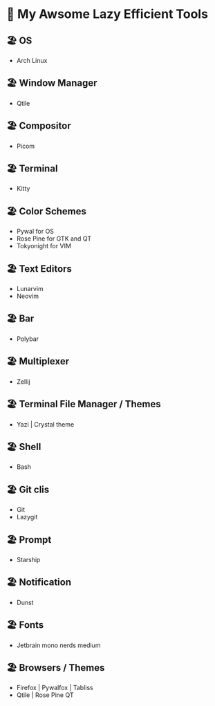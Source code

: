 # 🚀 My Awsome Lazy Efficient Tools

## 🏖️ OS
- Arch Linux
  
## 🏖️ Window Manager 
- Qtile

## 🏖️ Compositor
- Picom

## 🏖️ Terminal
- Kitty

## 🏖️  Color Schemes
- Pywal for OS 
- Rose Pine for GTK and QT
- Tokyonight for VIM

## 🏖️ Text Editors
- Lunarvim
- Neovim 

## 🏖️ Bar
- Polybar

## 🏖️ Multiplexer
- Zellij

## 🏖️ Terminal File Manager / Themes
- Yazi | Crystal theme

## 🏖️ Shell
- Bash
  
## 🏖️ Git clis
- Git
- Lazygit

## 🏖️ Prompt
- Starship

## 🏖️ Notification
- Dunst

## 🏖️ Fonts
- Jetbrain mono nerds medium

## 🏖️ Browsers / Themes
- Firefox | Pywalfox |  Tabliss
- Qtile | Rose Pine QT
 
